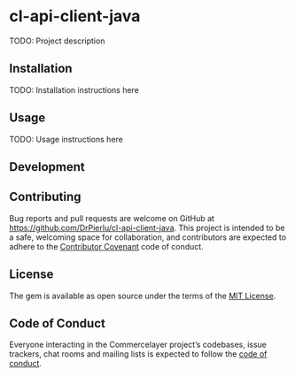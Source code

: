 # cl-api-client-java

TODO: Project description

## Installation

TODO: Installation instructions here

## Usage

TODO: Usage instructions here

## Development


## Contributing

Bug reports and pull requests are welcome on GitHub at https://github.com/DrPierlu/cl-api-client-java. This project is intended to be a safe, welcoming space for collaboration, and contributors are expected to adhere to the [Contributor Covenant](http://contributor-covenant.org) code of conduct.

## License

The gem is available as open source under the terms of the [MIT License](https://opensource.org/licenses/MIT).

## Code of Conduct

Everyone interacting in the Commercelayer project’s codebases, issue trackers, chat rooms and mailing lists is expected to follow the [code of conduct](https://github.com/DrPierlu/cl-api-client-java/blob/master/CODE_OF_CONDUCT.md).
